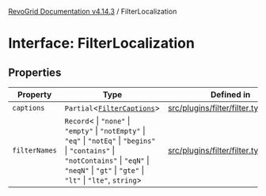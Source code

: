 [RevoGrid Documentation v4.14.3](README.md) / FilterLocalization

# Interface: FilterLocalization

## Properties

| Property | Type | Defined in |
| ------ | ------ | ------ |
| `captions` | `Partial`\<[`FilterCaptions`](Interface.FilterCaptions.md)\> | [src/plugins/filter/filter.types.ts:69](https://github.com/revolist/revogrid/blob/4d3feb8340f534dd1ff6941b4d5b83d4d4e2474c/src/plugins/filter/filter.types.ts#L69) |
| `filterNames` | `Record`\< \| `"none"` \| `"empty"` \| `"notEmpty"` \| `"eq"` \| `"notEq"` \| `"begins"` \| `"contains"` \| `"notContains"` \| `"eqN"` \| `"neqN"` \| `"gt"` \| `"gte"` \| `"lt"` \| `"lte"`, `string`\> | [src/plugins/filter/filter.types.ts:70](https://github.com/revolist/revogrid/blob/4d3feb8340f534dd1ff6941b4d5b83d4d4e2474c/src/plugins/filter/filter.types.ts#L70) |
